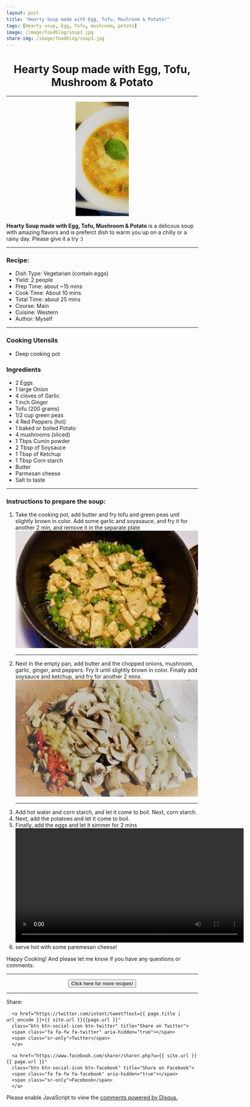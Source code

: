 ```yaml
---
layout: post
title: "Hearty Soup made with Egg, Tofu, Mushroom & Potato!"
tags: [Hearty soup, Egg, Tofu, mushroom, potato]
image: /image/foodblog/soup1.jpg
share-img: /image/foodblog/soup1.jpg
---
```


<center><h1> Hearty Soup made with Egg, Tofu, Mushroom & Potato </h1> </center>
<hr>
<center> <img src="/image/foodblog/soup1.jpg" width="auto" height="300"></center>

__Hearty Soup made with Egg, Tofu, Mushroom & Potato__  is a delicous soup with amazing flavors and is preferct dish to warm you up on a chilly or a rainy day.  Please give it a try :)
<hr>

<h3> Recipe: </h3>

<ul>
  <li> Dish Type: Vegetarian (contain eggs) </li>
  <li> Yield: 2 people </li>
  <li> Prep Time: about ~15 mins </li>
  <li> Cook Time: About 10 mins </li>
  <li> Total Time:  about 25 mins </li>
  <li> Course:  Main </li>
  <li> Cuisine: Western  </li>
  <li> Author: Myself</li>
</ul>
<hr>

<h3> Cooking Utensils </h3>
<ul>
    <li> Deep cooking pot </li>
</ul>
    
<h3> Ingredients</h3>

<ul>
    <li> 2 Eggs </li>
    <li> 1 large Onion </li>
    <li> 4 cloves of Garlic</li>
    <li> 1 inch Ginger</li>
    <li> Tofu (200 grams)</li>
    <li> 1/2 cup green peas</li>
    <li> 4 Red Peppers (hot) </li>
    <li> 1 baked or boiled Potato </li>
    <li> 4 mushrooms (sliced)</li>
    <li> 1 Tbps Cumin powder </li>
    <li> 2 Tbsp of Soysauce</li>
    <li> 1 Tbsp of Ketchup</li>
    <li> 1 Tbsp Corn starch</li>
    <li> Butter </li>
    <li> Parmesan cheese</li>
    <li> Salt to taste</li>
</ul>

<hr>

<h3> Instructions to prepare the soup:</h3>

<ol>
  <li> Take the cooking pot, add butter and fry tofu and green peas untl slightly brown in color. Add some garlic and soyasauce, and fry it for another 2 min, and remove it in the separate plate</li>
  <img src="/image/foodblog/soup3.jpg" width="auto" height="auto">
  <hr>
  <li> Next in the empty pan, add butter and the chopped onions, mushroom, garlic, ginger, and peppers. Fry it until slightly brown in color. Finally add soysauce and ketchup, and fry for another 2 mins.</li>
    <img src="/image/foodblog/soup2.jpg" width="auto" height="auto">
  <hr>
  <li> Add hot water and corn starch, and let it come to boil. Next, corn starch. </li>
  <li> Next, add the potatoes and let it come to boil. </li>
  <li> Finally, add the eggs and let it simmer for 2 mins </li>
  <center>
  <video width="auto" height="300" controls>
  <source src="/image/foodblog/soup4.mp4" type="video/mp4">
  Your browser does not support the video tag.
  </video>
  </center>
  <li> serve hot with some paremesan cheese! </li>
</ol>

<p> Happy Cooking! And please let me know if you have any questions or comments.</p>

<hr>
<center>
<form>
<input class="MyButton" type="button" value="Click here for more recipes!" onclick="window.location.href='https://avikarn.com/foodblog/'" />
</form>
</center>
<hr>


<!--- Sharing ----------------------------------->
<section id = "social-share-section">
  <span class="sr-only">Share: </span>

  
<!--- Share on Twitter -->
      <a href="https://twitter.com/intent/tweet?text={{ page.title | url_encode }}+{{ site.url }}{{page.url }}"
      class="btn btn-social-icon btn-twitter" title="Share on Twitter">
      <span class="fa fa-fw fa-twitter" aria-hidden="true"></span>
      <span class="sr-only">Twitter</span>
      </a>

<!--- Share on Facebook -->
      <a href="https://www.facebook.com/sharer/sharer.php?u={{ site.url }}{{ page.url }}"
      class="btn btn-social-icon btn-facebook" title="Share on Facebook">
      <span class="fa fa-fw fa-facebook" aria-hidden="true"></span>
      <span class="sr-only">Facebook</span>
      </a>
</section>

  
<div class="disqus-comments">
          
<div class="comments">
    <div id="disqus_thread"></div>
    <script type="text/javascript">
        var disqus_shortname = 'avikarn';
            var url_parts = window.location.href.split("?");
            url_parts = url_parts[0].split("#");
            disqus_url = url_parts[0];
            disqus_url = disqus_url.replace(/(\/)*$/, "/");
            disqus_url = disqus_url.replace(/https:\/\//, "http:\/\/");
            if (disqus_url.substr(-9) == "projects/") {
                disqus_url = disqus_url.substr(0, disqus_url.length - 1);
            }

        (function() {
            var dsq = document.createElement('script'); dsq.type = 'text/javascript'; dsq.async = true;
            dsq.src = '//' + disqus_shortname + '.disqus.com/embed.js';
            (document.getElementsByTagName('head')[0] || document.getElementsByTagName('body')[0]).appendChild(dsq);
        })();
  </script>
    <noscript>Please enable JavaScript to view the <a href="https://disqus.com/?ref_noscript">comments powered by Disqus.</a></noscript>
  </div>
</div>

<!-- Global site tag (gtag.js) - Google Analytics -->
<script async src="https://www.googletagmanager.com/gtag/js?id=UA-123359651-1"></script>
<script>
  window.dataLayer = window.dataLayer || [];
  function gtag(){dataLayer.push(arguments);}
  gtag('js', new Date());
  gtag('config', 'UA-123359651-1');
</script>

<script async src="//pagead2.googlesyndication.com/pagead/js/adsbygoogle.js"></script>
<script>
  (adsbygoogle = window.adsbygoogle || []).push({
    google_ad_client: "ca-pub-5126027065024936",
    enable_page_level_ads: true
  });
</script>


